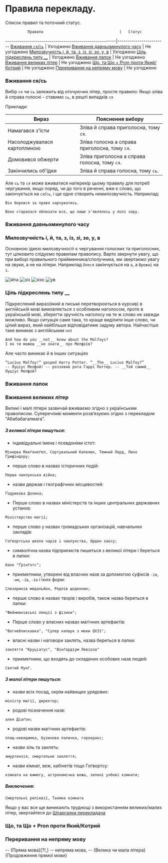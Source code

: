 # Правила перекладу.

Список правил та поточний статус.

              Правила                                  |   Статус
-------------------------------------------------------|------------------------
[Вживання ```ся```/```сь```](#sjasj)                   | Узгоджено
[Вживання давньоминулого часу](#pastperfect)           | Не узгоджено
[Милозвучність і, й, та, з, із, зі, зо, у, в](#ijtaz)  | Узгоджено
[Ціль підкреслень типу __](#underscores)               | Узгоджено
[Вживання лапок](#lapky)                               | Не узгоджено
[Вживання великих літер](#capitalletters)              | Не узгоджено
[Що, та Що + Pron проти Який/Котрий](#pron)            | Не узгоджено
[Переривання на непряму мову](#indirectspeech)         | Не узгоджено

<a name="sjasj"></a>
### Вживання ся/сь 

Вибір ```ся``` чи ```сь``` залежить від оточуючих літер, просте правило: Якщо зліва й справа голосні - ставимо ```сь```, в решті випадків ```ся```

Приклади:

Вираз                         | Пояснення вибору
------------------------------|-------------------------------------------
Намагався з'їсти              | Зліва й справа приголосна, тому ```ся```.
Насолоджувалася картоплиною   | Зліва голосна а справа приголосна, тому ```ся```.
Домовився обжерти             | Зліва приголосна а справа голосна, тому ```ся```.
Закінчились об'їдки           | Зліва й справа голосна, тому ```сь```.


Але ```сь``` та ```ся``` може вживатися наперекір цьому правилу для потреб чергування, якщо поряд, чи до того в реченні, вже є слово, що закінчується на ```ся```/```сь```, і ще одне створить немилозвучність. Наприклад:
```
Він боровся за право харчуватись.
```
```
Воно старалася облизати все, що лише з'являлось у полі зору.
```

<a name="pastperfect"></a>
### Вживання давньоминулого часу 

<a name="ijtaz"></a>
### Милозвучність і, й, та, з, із, зі, зо, у, в 

Основною ідеєю милозвучності є чергування голосних та приголосних, тут цілковито слідуємо правилам правопису. Варто звернути увагу, що при виборі правильного прийменника/сполучника, ми звертаємо увагу на звуки, а не на літери. Наприклад ```Олеся```  закінчується на ```а```, а ```Врожаї``` на ```і```.

![ійта](https://ukr-mova.in.ua/assets/uploads/images/Mova_149.png)
![зіз](https://ukr-mova.in.ua/assets/uploads/images/Mova_290.png)
![зізо](https://ukr-mova.in.ua/assets/uploads/images/Mova_291.png)
![ув](https://ukr-mova.in.ua/assets/uploads/images/Mova_134.png)

<a name="underscores"></a>
### Ціль підкреслень типу __ 

Підкреслений вираз(який в письмі перетворюється в курсив) в англійській мові вимовляється з особливим наголосом, проте в українській мові, зберегти зручність наголосу на те ж слово не завжди можливо. Якщо ситуація саме така, то краще виділити інше слово, чи цілий вираз, який найбільше відповідатиме задуму автора. Найчастіше таке виникає з англійським ```not```
```
And how do you __not__ know about the Malfoys?
І як ти можеш __не знати__ про Мелфоїв?
```
Але часто виникає й в інших ситуаціях
```
“Lucius Malfoy!” gasped Harry Potter. “__The__ Lucius Malfoy?”
-- Луціус Мелфой! -- роззявив рота Гаррі Поттер. -- __Той самий__ Луціус Мелфой?
```

<a name="lapky"></a>
### Вживання лапок

<a name="capitalletters"></a>
### Вживання великих літер

Великі і малі літери зазвичай вживаємо згідно з українським правописом. Суперечливі моменти розв’язуємо згідно з перекладом "Абабабагалмага".

##### З великої літери пишуться:

+ індивідуальні імена і псевдоніми істот:
```
Мінерва Макґонеґел, Сортувальний Капелюх, Темний Лорд, Лихо Ґрифіндору;
```
+ перше слово в назвах історичних подій:
```
Перша чаклунська війна;
```
+ назви держав і географічних місцевостей:
```
Ґодрикова Долина;
```
+ Перше слово в назвах міністерств та інших центральних державних установ:
```
Міністерство магії;
```
+ перше слово у назвах громадських організацій, навчальних закладів:
```
Гоґвортська школа чарів і чаклунства, Орден хаосу;
```
+ символічна назва підприємств пишеться з великої літери і береться в лапки:
```
банк "Ґрінґотс";
```
+ прикметники, утворені від власних назв за допомогою суфіксів ```-ів```, ```-ин```, ```-їв```, ```-їн``` і їхніх форм:
```
Слизеринів медальйон, Редлів щоденник;
```
+ перше слово в назвах творів і виробів, також назва береться в лапки:
```
"Фейнманівські лекції з фізики";
```
+ Перше слово у власних назвах магічних артефактів:
```
"Вогнеблискавка", "Супер капшук з моки QX31";
```
+ власні назви і наговори заклять, назва береться в лапки:
```
закляття "Круціатус", "Вінґардіум Левіоза"
```
+ прикметники, що входять до складених особових назв людей:
```
Святий Мунґ.
```
##### З малої літери пишуться:

+ назви всіх посад, окрім найвищих урядових:
```
міністр магії, директор;
```
+ родові позначення назв:
```
алея Діаґон;
```
+ родові назви магічних артефактів:
```
плащ-невидимка, бузинова паличка, горокракс;
```
+ назви зіль та заклять: 
```
амуртензія, смертельне закляття;
```
+ назви кімнат, веж, кабінетів тощо Гоґвортсу:
```
кімната на вимогу, астрономічна вежа, зелені учбові кімнати;
```
##### Виключення: 
```
Смертельні реліквії, Таємна кімната
```

Якщо у вас все ще виникають труднощі з використанням великих/малих літер, звертайтеся до [Шпаргалки перекладача](https://github.com/hpimr/hpimr/wiki/Шпаргалка-перекладача)

<a name="pron"></a>
### Що, та Що + Pron проти Який/Котрий

<a name="indirectspeech"></a>
### Переривання на непряму мову

-- {Пряма мова}[?!,] -- непряма мова, -- {Велика чи мала літера}{Продовження прямої мови}